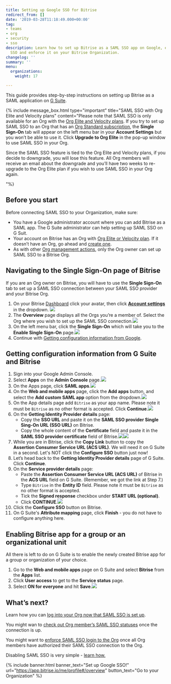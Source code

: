 ```yaml
---
title: Setting up Google SSO for Bitrise
redirect_from: []
date: '2019-03-28T11:18:49.000+00:00'
tag:
- teams
- org
- security
- sso
description: Learn how to set up Bitrise as a SAML SSO app on Google, enable SAML
  SSO and enforce it on your Bitrise Organization.
changelog: ''
summary: ''
menu:
  organizations:
    weight: 17

---
```

This guide provides step-by-step instructions on setting up Bitrise as a SAML application on [G Suite](https://workspace.google.com/).

{% include message_box.html type="important" title="SAML SSO with Org Elite and Velocity plans" content="Please note that SAML SSO is only available for an Org with the [Org Elite and Velocity plans](https://www.bitrise.io/pricing). If you try to set up SAML SSO to an Org that has an [Org Standard subscription](https://www.bitrise.io/pricing/teams), the **Single Sign-On** tab will appear on the left menu bar in your **Account Settings** but you won’t be able to use it. Click **Upgrade to Org Elite** in the pop-up window to use SAML SSO in your Org.

Since the SAML SSO feature is tied to the Org Elite and Velocity plans, if you decide to downgrade, you will lose this feature. All Org members will receive an email about the downgrade and you’ll have two weeks to re-upgrade to the Org Elite plan if you wish to use SAML SSO in your Org again.

"%}

## Before you start

Before connecting SAML SSO to your Organization, make sure:

* You have a Google administrator account where you can add Bitrise as a SAML app. The G Suite administrator can help setting up SAML SSO on G Suit.
* Your account on Bitrise has an Org with [Org Elite or Velocity plan](https://www.bitrise.io/pricing). If it doesn’t have an Org, go ahead and [create one](/team-management/organizations/creating-org/).
* As with other [Org management actions](/team-management/organizations/members-organizations/), only the Org owner can set up SAML SSO to a Bitrise Org.

## Navigating to the Single Sign-On page of Bitrise

If you are an Org owner on Bitrise, you will have to use the **Single Sign-On** tab to set up a SAML SSO connection between your SAML SSO provider and your Bitrise Org.

1. On your Bitrise [Dashboard](https://app.bitrise.io/dashboard/builds) click your avatar, then click [**Account settings**](https://app.bitrise.io/me/profile#/overview) in the dropdown. ![](/img/account-settings-dropdown.jpg)
2. The **Overview** page displays all the Orgs you’re a member of. Select the Org where you wish to set up the SAML SSO connection.![](/img/overview-tab.jpg)
3. On the left menu bar, click the **Single Sign-On** which will take you to the **Enable Single Sign-On** page.![](/img/enablesinglesignon.jpg)
4. Continue with [Getting configuration information from Google](/team-management/organizations/setting-up-google-sso-for-bitrise/#getting-configuration-information-from-google).

## Getting configuration information from G Suite and Bitrise

 1. Sign into your Google Admin Console.
 2. Select **Apps** on the **Admin Console** page.![](/img/googleadmin-apps.jpg)
 3. On the Apps page, click **SAML apps**.![](/img/appsamlapp.jpg)
 4. On the **Web and mobile apps** page, click the **Add apps** button, and select the **Add custom SAML app** option from the dropdown.![](/img/addappsaml.jpg)
 5. On the App details page add `Bitrise` as your app name. Please note it must be `Bitrise` as no other format is accepted. Click **Continue**.![](/img/addappname.jpg)
 6. On the **Getting Identity Provider details** page:
    * Copy the **SSO URL** and paste it on the **SAML SSO provider Single Sing-On URL (SSO URL)** on Bitrise.
    * Copy the whole content of the **Certificate** field and paste it in the **SAML SSO provider certificate** field of Bitrise.![](/img/identityproviderdetails.jpg)![](/img/singlesingontab-2.jpg)
 7. While you are in Bitrise, click the **Copy Link** button to copy the **Assertion Consumer Service URL (ACS URL)**. We will need it on G Suite in a second. Let's NOT click the **Configure SSO** button just now!
 8. Let’s head back to the **Getting Identity Provider details** page of G Suite. Click **Continue**.
 9. On the **Service provider details** page:
    * Paste the **Assertion Consumer Service URL (ACS URL)** of Bitrise in the **ACS URL** field on G Suite. (Remember, we got the link at Step 7.)
    * Type `Bitrise` in the **Entity ID** field. Please note it must be `Bitrise` as no other format is accepted.
    * Tick the **Signed response** checkbox under **START URL (optional)**.
    * Click **CONTINUE**.![](/img/serviceproviderdetails.jpg)
10. Click the **Configure SSO** button on Bitrise.
11. On G Suite's **Attribute mapping** page, click **Finish** - you do not have to configure anything here.

## Enabling Bitrise app for a group or an organizational unit

All there is left to do on G Suite is to enable the newly created Bitrise app for a group or organization of your choice.

1. Go to the **Web and mobile apps** page on G Suite and select **Bitrise** from the **Apps** list.
2. Click **User access** to get to the **Service status** page.
3. Select **ON for everyone** and hit **Save**.![](/img/useraccess.jpg)

## What’s next?

Learn how you can [log into your Org now that SAML SSO is set up](/team-management/organizations/saml-sso-in-organizations/#logging-in-via-saml-sso-with-a-bitrise-account).

You might wan to [check out Org member’s SAML SSO statuses](/team-management/organizations/saml-sso-in-organizations/#checking-saml-sso-statuses-on-bitrise) once the connection is up.

You might want to [enforce SAML SSO login to the Org](/team-management/organizations/saml-sso-in-organizations/#enforcing-saml-sso-on-an-organization) once all Org members have authorized their SAML SSO connection to the Org.

Disabling SAML SSO is very simple - [learn how.](/team-management/organizations/saml-sso-in-organizations/#disabling-an-organizations-saml-sso)

{% include banner.html banner_text="Set up Google SSO!" url="https://app.bitrise.io/me/profile#/overview" button_text="Go to your Organization" %}